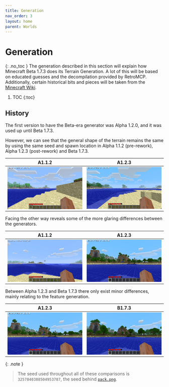 ```yaml
---
title: Generation
nav_order: 3
layout: home
parent: Worlds
---
```


# Generation
{: .no_toc }
The generation described in this section will explain how Minecraft Beta 1.7.3 does its Terrain Generation. A lot of this will be based on educated guesses and the decompilation provided by RetroMCP. Additionally, certain historical bits and pieces will be taken from the [Minecraft Wiki](https://minecraft.wiki/w/World_generation/History#Beta-era_terrain).

1. TOC
{:toc}

## History
The first version to have the Beta-era generator was Alpha 1.2.0, and it was used up until Beta 1.7.3.

However, we can see that the general shape of the terrain remains the same by using the same seed and spawn location in Alpha 1.1.2 (pre-rework), Alpha 1.2.3 (post-rework) and Beta 1.7.3.

| A1.1.2 | A1.2.3 |
| --- | --- |
| ![](a112.png) | ![](a123.png) |

Facing the other way reveals some of the more glaring differences between the generators.

| A1.1.2 | A1.2.3 |
| --- | --- |
| ![](a112_pack.png) | ![](a123_pack.png) |

Between Alpha 1.2.3 and Beta 1.7.3 there only exist minor differences, mainly relating to the feature generation.

| A1.2.3 | B1.7.3 |
| --- | --- |
| ![](a123_pack.png) | ![](b173_pack.png) |

{: .note }
> The seed used throughout all of these comparisons is `3257840388504953787`, the seed behind [`pack.png`](https://minecraftathome.com/projects/packpng.html).